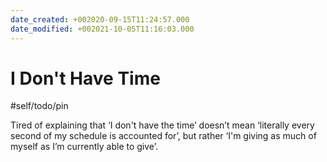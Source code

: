 ```yaml
---
date_created: +002020-09-15T11:24:57.000
date_modified: +002021-10-05T11:16:03.000
---
```


# I Don't Have Time

#self/todo/pin

Tired of explaining that ‘I don't have the time’ doesn’t mean ‘literally every second of my schedule is accounted for’, but rather ‘I'm giving as much of myself as I’m currently able to give’.
